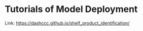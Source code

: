 # Tutorials of Model Deployment
Link: https://dashccc.github.io/shelf_product_identification/
<br></br>